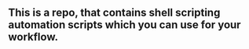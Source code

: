 ## This is a repo, that contains shell scripting automation scripts which you can use for your workflow.
